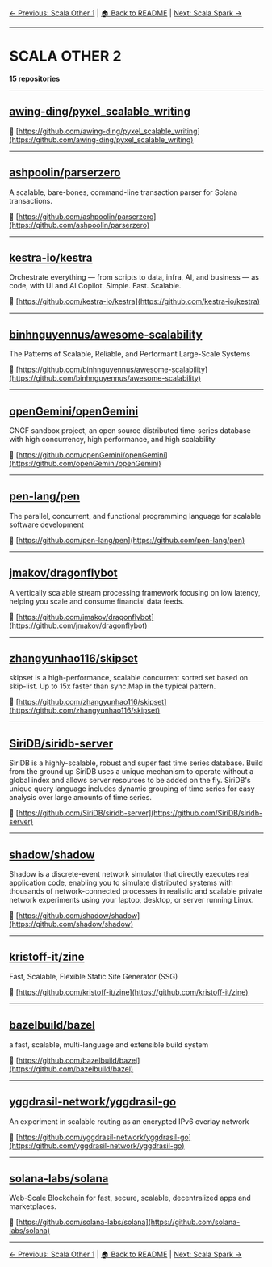 [← Previous: Scala Other 1](scala-other-1.txt) | [🏠 Back to README](../README.md) | [Next: Scala Spark →](scala-spark.txt)

---

# SCALA OTHER 2

**15 repositories**

---

## [awing-ding/pyxel_scalable_writing](https://github.com/awing-ding/pyxel_scalable_writing)



🔗 [https://github.com/awing-ding/pyxel_scalable_writing](https://github.com/awing-ding/pyxel_scalable_writing)

---

## [ashpoolin/parserzero](https://github.com/ashpoolin/parserzero)

A scalable, bare-bones, command-line transaction parser for Solana transactions.

🔗 [https://github.com/ashpoolin/parserzero](https://github.com/ashpoolin/parserzero)

---

## [kestra-io/kestra](https://github.com/kestra-io/kestra)

Orchestrate everything — from scripts to data, infra, AI, and business — as code, with UI and AI Copilot. Simple. Fast. Scalable.

🔗 [https://github.com/kestra-io/kestra](https://github.com/kestra-io/kestra)

---

## [binhnguyennus/awesome-scalability](https://github.com/binhnguyennus/awesome-scalability)

The Patterns of Scalable, Reliable, and Performant Large-Scale Systems

🔗 [https://github.com/binhnguyennus/awesome-scalability](https://github.com/binhnguyennus/awesome-scalability)

---

## [openGemini/openGemini](https://github.com/openGemini/openGemini)

CNCF sandbox project, an open source distributed time-series database with high concurrency, high performance, and high scalability

🔗 [https://github.com/openGemini/openGemini](https://github.com/openGemini/openGemini)

---

## [pen-lang/pen](https://github.com/pen-lang/pen)

The parallel, concurrent, and functional programming language for scalable software development

🔗 [https://github.com/pen-lang/pen](https://github.com/pen-lang/pen)

---

## [jmakov/dragonflybot](https://github.com/jmakov/dragonflybot)

A vertically scalable stream processing framework focusing on low latency, helping you scale and consume financial data feeds.

🔗 [https://github.com/jmakov/dragonflybot](https://github.com/jmakov/dragonflybot)

---

## [zhangyunhao116/skipset](https://github.com/zhangyunhao116/skipset)

skipset is a high-performance, scalable concurrent sorted set based on skip-list. Up to 15x faster than sync.Map in the typical pattern.

🔗 [https://github.com/zhangyunhao116/skipset](https://github.com/zhangyunhao116/skipset)

---

## [SiriDB/siridb-server](https://github.com/SiriDB/siridb-server)

SiriDB is a highly-scalable, robust and super fast time series database. Build from the ground up SiriDB uses a unique mechanism to operate without a global index and allows server resources to be added on the fly. SiriDB's unique query language includes dynamic grouping of time series for easy analysis over large amounts of time series.

🔗 [https://github.com/SiriDB/siridb-server](https://github.com/SiriDB/siridb-server)

---

## [shadow/shadow](https://github.com/shadow/shadow)

Shadow is a discrete-event network simulator that directly executes real application code, enabling you to simulate distributed systems with thousands of network-connected processes in realistic and scalable private network experiments using your laptop, desktop, or server running Linux.

🔗 [https://github.com/shadow/shadow](https://github.com/shadow/shadow)

---

## [kristoff-it/zine](https://github.com/kristoff-it/zine)

Fast, Scalable, Flexible Static Site Generator (SSG)

🔗 [https://github.com/kristoff-it/zine](https://github.com/kristoff-it/zine)

---

## [bazelbuild/bazel](https://github.com/bazelbuild/bazel)

a fast, scalable, multi-language and extensible build system

🔗 [https://github.com/bazelbuild/bazel](https://github.com/bazelbuild/bazel)

---

## [yggdrasil-network/yggdrasil-go](https://github.com/yggdrasil-network/yggdrasil-go)

An experiment in scalable routing as an encrypted IPv6 overlay network

🔗 [https://github.com/yggdrasil-network/yggdrasil-go](https://github.com/yggdrasil-network/yggdrasil-go)

---

## [solana-labs/solana](https://github.com/solana-labs/solana)

Web-Scale Blockchain for fast, secure, scalable, decentralized apps and marketplaces.

🔗 [https://github.com/solana-labs/solana](https://github.com/solana-labs/solana)

---


[← Previous: Scala Other 1](scala-other-1.txt) | [🏠 Back to README](../README.md) | [Next: Scala Spark →](scala-spark.txt)
